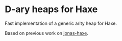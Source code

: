 D-ary heaps for Haxe
====================

Fast implementation of a generic arity heap for Haxe.

Based on previous work on [jonas-haxe][].

[jonas-haxe]: https://github.com/jonasmalacofilho/jonas-haxe


